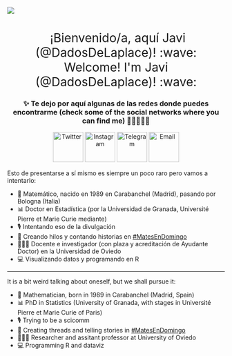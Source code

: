 <!--
**dadosdelaplace/dadosdelaplace** is a ✨ _special_ ✨ repository because its `README.md` (this file) appears on your GitHub profile.
-->

![](https://pbs.twimg.com/profile_banners/238620126/1600271641/1500x500)


<h1 style="font-weight:normal" align="center">
  &nbsp;¡Bienvenido/a, aquí Javi (@DadosDeLaplace)! :wave: <br>
  Welcome! I'm Javi (@DadosDeLaplace)! :wave:
</h1>
<div align="center">

  ### ✨ Te dejo por aquí algunas de las redes donde puedes encontrarme (check some of the social networks where you can find me) :man_technologist:👀👇🏻
  
  <a href="https://twitter.com/dadosdelaplace"><img border="0" alt="Twitter" src="https://assets.dryicons.com/uploads/icon/svg/8385/c23f7ffc-ca8d-4246-8978-ce9f6d5bcc99.svg" width="70" height="70"></a>
  <a href="https://instagram.com/javieralvarezliebana"><img border="0" alt="Instagram" src="https://logodownload.org/wp-content/uploads/2017/04/instagram-logo-3.png" width="70" height="70"></a>
  <a href="https://t.me/dadosdelaplace"><img border="0" alt="Telegram" src="https://upload.wikimedia.org/wikipedia/commons/thumb/8/83/Telegram_2019_Logo.svg/1024px-Telegram_2019_Logo.svg.png" width="70" height="70"></a>
  <a href="mailto:alvarezljavier@uniovi.es"><img border="0" alt="Email" src="https://assets.dryicons.com/uploads/icon/svg/8007/c804652c-fae4-43d7-b539-187d6a408254.svg" width="70" height="70"></a>
</div>

Esto de presentarse a sí mismo es siempre un poco raro pero vamos a intentarlo:

- 🧮 Matemático, nacido en 1989 en Carabanchel (Madrid), pasando por Bologna (Italia)
- 📊 Doctor en Estadística (por la Universidad de Granada, Université Pierre et Marie Curie mediante)
- 🎙 Intentando eso de la divulgación
- 🧶 Creando hilos y contando historias en <a href="https://twitter.com/i/events/1398580673221378049">#MatesEnDomingo</a>
- 👨🏻‍🏫 Docente e investigador (con plaza y acreditación de Ayudante Doctor) en la Universidad de Oviedo
- 💻 Visualizando datos y programando en R

---

It is a bit weird talking about oneself, but we shall pursue it:

- 🧮 Mathematician, born in 1989 in Carabanchel (Madrid, Spain)
- 📊 PhD in Statistics (University of Granada, with stages in Université Pierre et Marie Curie of Paris)
- 🎙 Trying to be a scicomm
- 🧶 Creating threads and telling stories in <a href="https://twitter.com/i/events/1398580673221378049">#MatesEnDomingo</a>
- 👨🏻‍🏫 Researcher and assitant professor at University of Oviedo
- 💻 Programming R and dataviz
